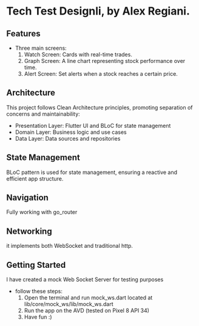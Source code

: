 # Tech Test Designli, by Alex Regiani.

## Features
- Three main screens:
    1. Watch Screen: Cards with real-time trades.
    2. Graph Screen: A line chart representing stock performance over time.
    3. Alert Screen: Set alerts when a stock reaches a certain price.

## Architecture
This project follows Clean Architecture principles, promoting separation of concerns and maintainability:

- Presentation Layer: Flutter UI and BLoC for state management
- Domain Layer: Business logic and use cases
- Data Layer: Data sources and repositories

## State Management
BLoC pattern is used for state management, ensuring a reactive and efficient app structure.

## Navigation
Fully working with go_router

## Networking
it implements both WebSocket and traditional http.

## Getting Started
I have created a mock Web Socket Server for testing purposes
- follow these steps:
    1. Open the terminal and run mock_ws.dart located at lib/core/mock_ws/lib/mock_ws.dart 
    2. Run the app on the AVD (tested on Pixel 8 API 34)
    3. Have fun :)

